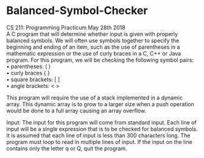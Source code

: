 # Balanced-Symbol-Checker                                      
CS 211: Programming Practicum                                                                                                                                                                                                                                                                                                         May 28th 2018                                                                                                    
A C program that will determine whether input is given with properly balanced symbols. We will often use symbols together to specify the beginning and ending of an item, such as the use of parentheses in a mathematic expression or the use of curly braces in a C, C++ or Java program. For this program, we will be checking the following symbol pairs:                                                
• parentheses: ( )                                                                                                               
• curly braces { }                                                                                                             
• square brackets: [ ]                                                                                                            
• angle brackets: < >                                                                                                                                         
                                                                                                                                  
This program will require the use of a stack implemented in a dynamic array. This dynamic array is to grow to a larger size when a push operation would be done to a full array causing an array overflow.                                                      
                                                                                                                                
Input: The input for this program will come from standard input. Each line of input will be a single expression that is to be checked for balanced symbols. It is assumed that each line of input is less than 300 characters long. The program must loop to read in multiple lines of input. If the input on the line contains only the letter q or Q, quit the program.
